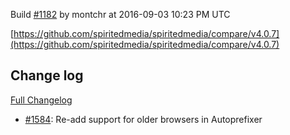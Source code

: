 Build [#1182](https://circleci.com/gh/spiritedmedia/spiritedmedia/1182) by montchr at 2016-09-03 10:23 PM UTC

[https://github.com/spiritedmedia/spiritedmedia/compare/v4.0.7](https://github.com/spiritedmedia/spiritedmedia/compare/v4.0.7)
## Change log
[Full Changelog](https://github.com/spiritedmedia/spiritedmedia/compare/v4.0.6...v4.0.7)

 - [#1584](https://github.com/spiritedmedia/spiritedmedia/pull/1584): Re-add support for older browsers in Autoprefixer
